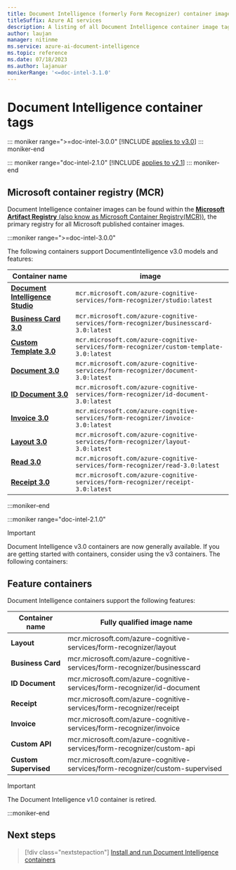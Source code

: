 ```yaml
---
title: Document Intelligence (formerly Form Recognizer) container image tags and release notes
titleSuffix: Azure AI services
description: A listing of all Document Intelligence container image tags.
author: laujan
manager: nitinme
ms.service: azure-ai-document-intelligence
ms.topic: reference
ms.date: 07/18/2023
ms.author: lajanuar
monikerRange: '<=doc-intel-3.1.0'
---
```


# Document Intelligence container tags

<!-- markdownlint-disable MD051 -->

::: moniker range=">=doc-intel-3.0.0"
[!INCLUDE [applies to v3.0](../includes/applies-to-v3-0.md)]
::: moniker-end

::: moniker range="doc-intel-2.1.0"
[!INCLUDE [applies to v2.1](../includes/applies-to-v2-1.md)]
::: moniker-end

## Microsoft container registry (MCR)

Document Intelligence container images can be found within the [**Microsoft Artifact Registry** (also know as Microsoft Container Registry(MCR))](https://mcr.microsoft.com/catalog?search=document%20intelligence), the primary registry for all Microsoft published container images.

:::moniker range=">=doc-intel-3.0.0"

The following containers support DocumentIntelligence v3.0 models and features:

| Container name |image |
|---|---|
|[**Document Intelligence Studio**](https://mcr.microsoft.com/product/azure-cognitive-services/form-recognizer/studio/tags)| `mcr.microsoft.com/azure-cognitive-services/form-recognizer/studio:latest`|
| [**Business Card 3.0**](https://mcr.microsoft.com/product/azure-cognitive-services/form-recognizer/businesscard-3.0/tags) | `mcr.microsoft.com/azure-cognitive-services/form-recognizer/businesscard-3.0:latest` |
| [**Custom Template 3.0**](https://mcr.microsoft.com/product/azure-cognitive-services/form-recognizer/custom-template-3.0/tags) | `mcr.microsoft.com/azure-cognitive-services/form-recognizer/custom-template-3.0:latest` |
| [**Document 3.0**](https://mcr.microsoft.com/product/azure-cognitive-services/form-recognizer/document-3.0/tags)| `mcr.microsoft.com/azure-cognitive-services/form-recognizer/document-3.0:latest`|
| [**ID Document 3.0**](https://mcr.microsoft.com/product/azure-cognitive-services/form-recognizer/id-document-3.0/tags) |  `mcr.microsoft.com/azure-cognitive-services/form-recognizer/id-document-3.0:latest` |
| [**Invoice 3.0**](https://mcr.microsoft.com/product/azure-cognitive-services/form-recognizer/invoice-3.0/tags) |`mcr.microsoft.com/azure-cognitive-services/form-recognizer/invoice-3.0:latest`|
| [**Layout 3.0**](https://mcr.microsoft.com/product/azure-cognitive-services/form-recognizer/layout/tags) |`mcr.microsoft.com/azure-cognitive-services/form-recognizer/layout-3.0:latest`|
| [**Read 3.0**](https://mcr.microsoft.com/product/azure-cognitive-services/form-recognizer/read-3.0/tags) |`mcr.microsoft.com/azure-cognitive-services/form-recognizer/read-3.0:latest`|
| [**Receipt 3.0**](https://mcr.microsoft.com/product/azure-cognitive-services/form-recognizer/receipt-3.0/tags) |`mcr.microsoft.com/azure-cognitive-services/form-recognizer/receipt-3.0:latest`|

:::moniker-end

:::moniker range="doc-intel-2.1.0"

> [!IMPORTANT]
>
> Document Intelligence v3.0 containers are now generally available. If you are getting started with containers, consider using the v3 containers.
The following containers:

## Feature containers

Document Intelligence containers support the following features:

| Container name | Fully qualified image name |
|---|---|
| **Layout** | mcr.microsoft.com/azure-cognitive-services/form-recognizer/layout |
| **Business Card** | mcr.microsoft.com/azure-cognitive-services/form-recognizer/businesscard |
| **ID Document** | mcr.microsoft.com/azure-cognitive-services/form-recognizer/id-document |
| **Receipt** | mcr.microsoft.com/azure-cognitive-services/form-recognizer/receipt |
| **Invoice** | mcr.microsoft.com/azure-cognitive-services/form-recognizer/invoice |
| **Custom API** | mcr.microsoft.com/azure-cognitive-services/form-recognizer/custom-api |
| **Custom Supervised** | mcr.microsoft.com/azure-cognitive-services/form-recognizer/custom-supervised |

> [!IMPORTANT]
> The Document Intelligence v1.0 container is retired.

:::moniker-end

## Next steps

> [!div class="nextstepaction"]
> [Install and run Document Intelligence containers](install-run.md)
